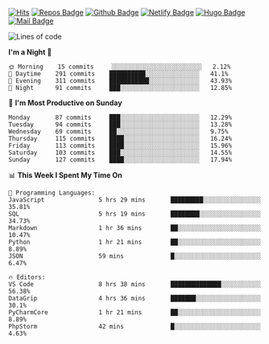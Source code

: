 

[![Hits](https://hits.seeyoufarm.com/api/count/incr/badge.svg?url=https%3A%2F%2Fgithub.com/sangm1n)](https://hits.seeyoufarm.com) 
[![Repos Badge](https://badges.pufler.dev/repos/sangm1n)](https://badges.pufler.dev)
[![Github Badge](http://img.shields.io/badge/-github-black?style=flat-square&logo=github&logoColor=white&link=https:https://github.com/sangm1n/)](https://github.com/sangm1n/)
[![Netlify Badge](https://img.shields.io/badge/-TIL-00C7B7?style=flat-square&logo=Netlify&logoColor=white&link=https://sangminlog.netlify.com)](https://sangminlog.netlify.com)
[![Hugo Badge](https://img.shields.io/badge/-techblog-FF4088?style=flat-square&logo=Hugo&logoColor=white&link=https://sangm1n.github.io)](https://sangm1n.github.io)
[![Mail Badge](http://img.shields.io/badge/-mail-D14836?style=flat-square&logo=Gmail&logoColor=white&link=mailto:dltkd96als@naver.com)](mailto:dltkd96als@naver.com/)

<!--START_SECTION:waka-->
![Lines of code](https://img.shields.io/badge/From%20Hello%20World%20I%27ve%20Written-2.3%20million%20lines%20of%20code-blue)

**I'm a Night 🦉** 

```text
🌞 Morning    15 commits     ░░░░░░░░░░░░░░░░░░░░░░░░░   2.12% 
🌆 Daytime    291 commits    ██████████░░░░░░░░░░░░░░░   41.1% 
🌃 Evening    311 commits    ███████████░░░░░░░░░░░░░░   43.93% 
🌙 Night      91 commits     ███░░░░░░░░░░░░░░░░░░░░░░   12.85%

```
📅 **I'm Most Productive on Sunday** 

```text
Monday       87 commits     ███░░░░░░░░░░░░░░░░░░░░░░   12.29% 
Tuesday      94 commits     ███░░░░░░░░░░░░░░░░░░░░░░   13.28% 
Wednesday    69 commits     ██░░░░░░░░░░░░░░░░░░░░░░░   9.75% 
Thursday     115 commits    ████░░░░░░░░░░░░░░░░░░░░░   16.24% 
Friday       113 commits    ████░░░░░░░░░░░░░░░░░░░░░   15.96% 
Saturday     103 commits    ███░░░░░░░░░░░░░░░░░░░░░░   14.55% 
Sunday       127 commits    ████░░░░░░░░░░░░░░░░░░░░░   17.94%

```


📊 **This Week I Spent My Time On** 

```text
💬 Programming Languages: 
JavaScript               5 hrs 29 mins       █████████░░░░░░░░░░░░░░░░   35.81% 
SQL                      5 hrs 19 mins       ████████░░░░░░░░░░░░░░░░░   34.73% 
Markdown                 1 hr 36 mins        ██░░░░░░░░░░░░░░░░░░░░░░░   10.47% 
Python                   1 hr 21 mins        ██░░░░░░░░░░░░░░░░░░░░░░░   8.89% 
JSON                     59 mins             █░░░░░░░░░░░░░░░░░░░░░░░░   6.47%

🔥 Editors: 
VS Code                  8 hrs 38 mins       ██████████████░░░░░░░░░░░   56.38% 
DataGrip                 4 hrs 36 mins       ███████░░░░░░░░░░░░░░░░░░   30.1% 
PyCharmCore              1 hr 21 mins        ██░░░░░░░░░░░░░░░░░░░░░░░   8.89% 
PhpStorm                 42 mins             █░░░░░░░░░░░░░░░░░░░░░░░░   4.63%

```


<!--END_SECTION:waka-->


<!--
**sangm1n/sangm1n** is a ✨ _special_ ✨ repository because its `README.md` (this file) appears on your GitHub profile.

Here are some ideas to get you started:

- 🔭 I’m currently working on ...
- 🌱 I’m currently learning ...
- 👯 I’m looking to collaborate on ...
- 🤔 I’m looking for help with ...
- 💬 Ask me about ...
- 📫 How to reach me: ...
- 😄 Pronouns: ...
- ⚡ Fun fact: ...

https://shields.io/
-->


